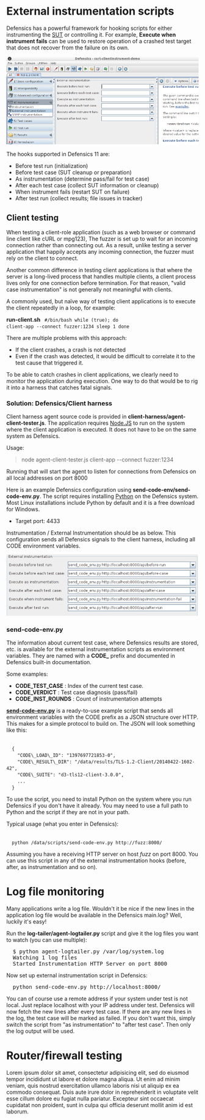 # External instrumentation scripts #

Defensics has a powerful framework for hooking scripts for
either instrumenting the [SUT][sut] or controlling it. For
example, **Execute when instrument fails** can be used to
restore operation of a crashed test target that does not
recover from the failure on its own.

![Screenshot: Defensics External Instrumentation Settings][ext]

The hooks supported in Defensics 11 are:

 - Before test run (initialization)
 - Before test case (SUT cleanup or preparation)
 - As instrumentation (determine pass/fail for test case)
 - After each test case (collect SUT information or cleanup)
 - When instrument fails (restart SUT on failure)
 - After test run (collect results; file issues in tracker)

## Client testing ##

When testing a client-role application (such as a web browser
or command line client like cURL or mpg123), The fuzzer is
set up to wait for an incoming connection rather than
connecting out. As a result, unlike testing a server
application that happily accepts any incoming connection, the
fuzzer must rely on the client to connect.

Another common difference in testing client applications is
that where the server is a long-lived process that handles
multiple clients, a client process lives only for one
connection before termination. For that reason, "valid case
instrumentation" is not generally not meaningful with clients.

A commonly used, but naïve way of testing client applications
is to execute the client repeatedly in a loop, for example:

**run-client.sh**
<code>
  #/bin/bash
  while (true); do
          client-app --connect fuzzer:1234
          sleep 1
  done
</code>

There are multiple problems with this approach:

 - If the client crashes, a crash is not detected
 - Even if the crash was detected, it would be difficult to
    correlate it to the test cause that triggered it.

To be able to catch crashes in client applications, we
clearly need to monitor the application during execution.
One way to do that would be to rig it into a harness that
catches fatal signals.

### Solution: Defensics/Client harness ###

Client harness agent source code is provided in
**client-harness/agent-client-tester.js**. The application
requires [Node.JS][nodejs] to run on the system where the
client application is executed. It does not have to be on
the same system as Defensics.

Usage:

> node agent-client-tester.js client-app --connect fuzzer:1234

Running that will start the agent to listen for connections from
Defensics on all local addresses on port 8000

Here is an example Defensics configuration using
**send-code-env/send-code-env.py**. The script requires
installing [Python][python] on the Defensics system. Most
Linux installations include Python by default and it is
a free download for Windows.

 * Target port: 4433

Instrumentation / External Instrumentation should be as below.
This configuration sends all Defensics signals to the client
harness, including all CODE environment variables.

![Screenshot: Example configuration][code]

<!-- plaintext
Setting name          | Command
--------------------- | ----------------------------------------------
before test run       | send-code-env.py http://localhost:8000/api/before-run
before each test case | send-code-env.py http://localhost:8000/api/before-case
as instrumentation    | send-code-env.py http://localhost:8000/api/instrumentation
after each test case  | send-code-env.py http://localhost:8000/api/after-case
when instrument fails | send-code-env.py http://localhost:8000/api/instrumentation-fail
after test run        | send-code-env.py http://localhost:8000/api/after-run
-->

### send-code-env.py ###

The information about current test case, where Defensics
results are stored, etc. is available for the external
instrumentation scripts as environment variables. They are
named with a **CODE\_** prefix and documented in Defensics
built-in documentation.

Some examples:

 * **CODE\_TEST\_CASE** : Index of the current test case.
 * **CODE_VERDICT** : Test case diagnosis (pass/fail)
 * **CODE\_INST\_ROUNDS** : Count of instrumentation attempts

**[send-code-env.py](send-code-env.py)** is a
ready-to-use example script that sends all environment
variables with the CODE prefix as a JSON structure over HTTP.
This makes for a simple protocol to build on. The JSON will
look something like this:

<code>
  {
    "CODE\_LOAD\_ID": "1397697721853-0",
    "CODE\_RESULT\_DIR": "/data/results/TLS-1.2-Client/20140422-1602-42",
    "CODE\_SUITE": "d3-tls12-client-3.0.0",
    ...
  }
</code>

To use the script, you need to install Python on the system
where you run Defensics if you don't have it already. You may
need to use a full path to Python and the script if they are
not in your path.

Typical usage (what you enter in Defensics):

<code>
  python /data/scripts/send-code-env.py http://fuzz:8000/
</code>

Assuming you have a receiving HTTP server on host *fuzz* on
port 8000. You can use this script in any of the external
instrumentation hooks (before, after, as instrumentation and
so on).

# Log file monitoring #

Many applications write a log file. Wouldn't it be nice if the new
lines in the application log file would be available in the Defensics
main.log? Well, luckily it's easy!

Run the **log-tailer/agent-logtailer.py** script and give it the log
files you want to watch (you can use multiple):

<pre>
  $ python agent-logtailer.py /var/log/system.log
  Watching 1 log files
  Started Instrumentation HTTP Server on port 8000
</pre>

Now set up external instrumentation script in Defensics:

<pre>
  python send-code-env.py http://localhost:8000/
</pre>

You can of course use a remote address if your system under test
is not local. Just replace localhost with your IP address under test.
Defensics will now fetch the new lines after every test case. If
there are any new lines in the log, the test case will be marked
as failed. If you don't want this, simply switch the script from
"as instrumentation" to "after test case". Then only the log output
will be used.

# Router/firewall testing #

Lorem ipsum dolor sit amet, consectetur adipisicing elit, sed do eiusmod tempor incididunt ut labore et dolore magna aliqua. Ut enim ad minim veniam, quis nostrud exercitation ullamco laboris nisi ut aliquip ex ea commodo consequat. Duis aute irure dolor in reprehenderit in voluptate velit esse cillum dolore eu fugiat nulla pariatur. Excepteur sint occaecat cupidatat non proident, sunt in culpa qui officia deserunt mollit anim id est laborum.


[sut]: http://en.wikipedia.org/wiki/System_under_test "System Under Test"
[ext]: _img/defensics-extinst-client.png "Defensics External Instrumetation Settings"
[code]: _img/defensics-extinst-sendcode.png "Example configuration for External Instrumentation"
[nodejs]: http://nodejs.org/ "node.js runtime"
[python]: http://www.python.org/ "Python runtime"
